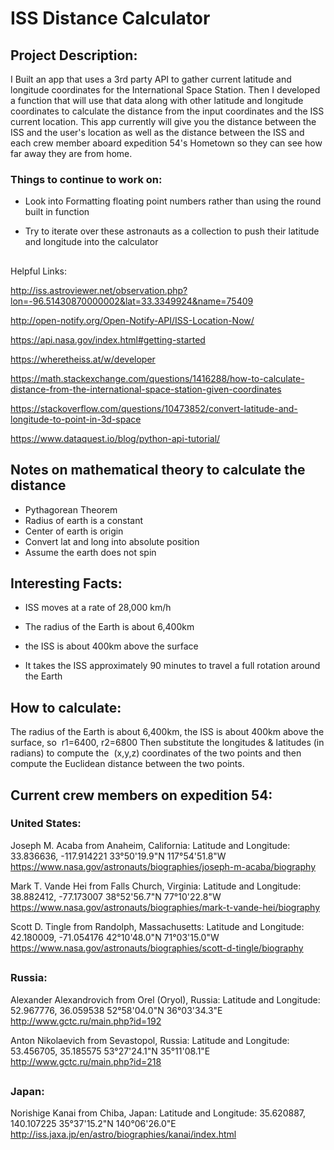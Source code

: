 # ISS Distance Calculator

## Project Description:

I Built an app that uses a 3rd party API to gather current latitude and longitude coordinates for the International Space Station. Then I developed a function that will use that data along with other latitude and longitude coordinates to calculate the distance from the input coordinates and the ISS current location. This app currently will give you the distance between the ISS and the user's
location as well as the distance between the ISS and each crew member aboard expedition 54's Hometown
so they can see how far away they are from home.



### Things to continue to work on:

- Look into Formatting floating point numbers rather than using
the round built in function

- Try to iterate over these astronauts as a collection to push their
latitude and longitude into the calculator

##

Helpful Links:

http://iss.astroviewer.net/observation.php?lon=-96.51430870000002&lat=33.3349924&name=75409

http://open-notify.org/Open-Notify-API/ISS-Location-Now/

https://api.nasa.gov/index.html#getting-started

https://wheretheiss.at/w/developer

https://math.stackexchange.com/questions/1416288/how-to-calculate-distance-from-the-international-space-station-given-coordinates

https://stackoverflow.com/questions/10473852/convert-latitude-and-longitude-to-point-in-3d-space

https://www.dataquest.io/blog/python-api-tutorial/

##

## Notes on mathematical theory to calculate the distance

- Pythagorean Theorem
- Radius of earth is a constant
- Center of earth is origin
- Convert lat and long into absolute position
- Assume the earth does not spin

##

## Interesting Facts:
- ISS moves at a rate of 28,000 km/h

- The radius of the Earth is about 6,400km

- the ISS is about 400km above the surface

- It takes the ISS approximately 90 minutes to travel a full rotation around the Earth


##

## How to calculate:

The radius of the Earth is about 6,400km, the ISS is about 400km above the surface, so 
r1=6400,
r2=6800
Then substitute the longitudes & latitudes (in radians) to compute the 
(x,y,z) coordinates of the two points and then compute the
Euclidean distance between the two points.

##

## Current crew members on expedition 54:

### United States:

Joseph M. Acaba from Anaheim, California:
Latitude and Longitude: 33.836636, -117.914221
33°50'19.9"N 117°54'51.8"W
https://www.nasa.gov/astronauts/biographies/joseph-m-acaba/biography

Mark T. Vande Hei from Falls Church, Virginia:
Latitude and Longitude: 38.882412, -77.173007
38°52'56.7"N 77°10'22.8"W
https://www.nasa.gov/astronauts/biographies/mark-t-vande-hei/biography

Scott D. Tingle from Randolph, Massachusetts:
Latitude and Longitude: 42.180009, -71.054176
42°10'48.0"N 71°03'15.0"W
https://www.nasa.gov/astronauts/biographies/scott-d-tingle/biography

##

### Russia:

Alexander Alexandrovich from Orel (Oryol), Russia:
Latitude and Longitude: 52.967776, 36.059538
52°58'04.0"N 36°03'34.3"E
http://www.gctc.ru/main.php?id=192

Anton Nikolaevich from Sevastopol, Russia:
Latitude and Longitude: 53.456705, 35.185575
53°27'24.1"N 35°11'08.1"E
http://www.gctc.ru/main.php?id=218

##

### Japan:

Norishige Kanai from Chiba, Japan:
Latitude and Longitude: 35.620887, 140.107225
35°37'15.2"N 140°06'26.0"E
http://iss.jaxa.jp/en/astro/biographies/kanai/index.html

##
